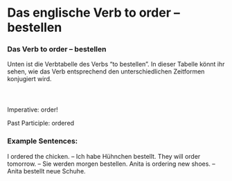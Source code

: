 # Das englische Verb to order – bestellen

[](http://www.jabbalab.com/blog/wp-content/uploads/2012/01/to-order.jpg)

### Das Verb to order – bestellen

Unten ist die Verbtabelle des Verbs “to bestellen”. In dieser Tabelle könnt ihr sehen, wie das Verb entsprechend den unterschiedlichen Zeitformen konjugiert wird. 

### 


 

Imperative: order!

Past Participle: ordered

### Example Sentences:

I ordered the chicken. – Ich habe Hühnchen bestellt.
They will order tomorrow. – Sie werden morgen bestellen.
Anita is ordering new shoes. – Anita bestellt neue Schuhe. 
